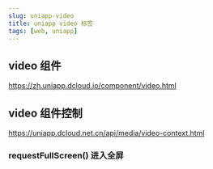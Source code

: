 ```yaml
---
slug: uniapp-video
title: uniapp video 标签
tags: [web, uniapp]
---
```


## video 组件
https://zh.uniapp.dcloud.io/component/video.html


## video 组件控制
https://uniapp.dcloud.net.cn/api/media/video-context.html
### requestFullScreen() 进入全屏